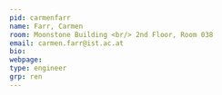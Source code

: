 ```yaml
---
pid: carmenfarr
name: Farr, Carmen
room: Moonstone Building <br/> 2nd Floor, Room 038
email: carmen.farr@ist.ac.at
bio: 
webpage: 
type: engineer
grp: ren
---
```

